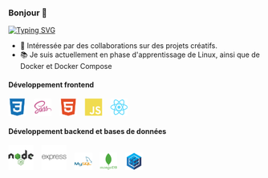 

### Bonjour 👋


[![Typing SVG](https://readme-typing-svg.demolab.com?font=Fira+Code&pause=1000&color=697BF7&random=false&width=435&lines=Bienvenue+sur+ma+page+GitHub)](https://git.io/typing-svg)

- 👯 Intéressée par des collaborations sur des projets créatifs.
- 📚 Je suis actuellement en phase d'apprentissage de Linux, ainsi que de Docker et Docker Compose 

#### Développement frontend 

<img alt="CSS" width="35px" src="https://github.com/devicons/devicon/blob/master/icons/css3/css3-plain.svg"/> &nbsp;&nbsp; <img alt="Sass" width="35px" 
src="https://github.com/devicons/devicon/blob/master/icons/sass/sass-original.svg"/> &nbsp;&nbsp; <img alt="HTML" width="35px" 
src="https://github.com/devicons/devicon/blob/master/icons/html5/html5-plain.svg"/> &nbsp;&nbsp; <img alt="JavaScript" width="35px" src="https://raw.githubusercontent.com/devicons/devicon/master/icons/javascript/javascript-plain.svg"/> &nbsp;&nbsp; <img alt="React" width="35px" src="https://github.com/devicons/devicon/blob/master/icons/react/react-original.svg"/>
<br>
#### Développement backend et bases de données 

<img alt="Nodejs" width="50px" src="https://github.com/devicons/devicon/blob/master/icons/nodejs/nodejs-original-wordmark.svg"/> &nbsp;&nbsp; <img alt="Express" width="50px" src="https://github.com/devicons/devicon/blob/master/icons/express/express-original-wordmark.svg"/> &nbsp;&nbsp; <img alt="MySql" width="35px" src="https://github.com/devicons/devicon/blob/master/icons/mysql/mysql-original-wordmark.svg"/> &nbsp;&nbsp; <img alt="MongoDb" width="35px" src="https://github.com/devicons/devicon/blob/master/icons/mongodb/mongodb-plain-wordmark.svg"/> &nbsp;&nbsp; <img alt="Sequelize" width="35px" src="https://github.com/devicons/devicon/blob/master/icons/sequelize/sequelize-original.svg"/> &nbsp;&nbsp;
<br>






<br>


